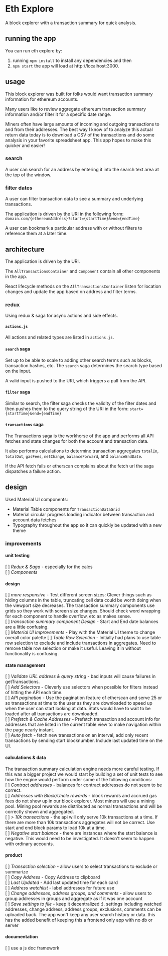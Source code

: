 # Eth Explore

A block explorer with a transaction summary for quick analysis.

## running the app

You can run eth explore by:

1. running `npm install` to install any dependencies and then
2. `npm start` the app will load at http://localhost:3000.

## usage

This block explorer was built for folks would want transaction summary information for ethereum accounts.

Many users like to review aggregate ethereum transaction summary information and/or filter it for a specific date range.

Miners often have large amounts of incoming and outgoing transactions to and from their addresses. The best way I know of to analyze this actual return data today is to download a CSV of the transactions and do some analysis in your favorite spreadsheet app. This app hopes to make this quicker and easier!

### search

A user can search for an address by entering it into the search text area at the top of the window.

### filter dates

A user can filter transaction data to see a summary and underlying transactions.

The application is driven by the URI in the following form:
`domain.com/{ethereumAddress}?start={startTime}&end={endTime}`

A user can bookmark a particular address with or without filters to reference them at a later time.

## architecture

The application is driven by the URI.

The `AllTransactionsContainer` and `Component` contain all other components in the app.

React lifecycle methods on the `AllTransactionsContainer` listen for location changes and update the app based on address and filter terms.

### redux

Using redux & saga for async actions and side effects.

#### `actions.js`

All actions and related types are listed in `actions.js`.

#### `search` saga

Set up to be able to scale to adding other search terms such as blocks, transaction hashes, etc. The `search` saga determines the search type based on the input.

A valid input is pushed to the URI, which triggers a pull from the API.

#### `filter` saga

Similar to search, the filter saga checks the validity of the filter dates and then pushes them to the query string of the URI in the form: `start={startTime}&end={endTime}`

#### `transactions` saga

The Transactions saga is the workhorse of the app and performs all API fetches and state changes for both the account and transaction data.

It also performs calculations to determine transaction aggregates `totalIn`, `totalOut`, `gasFees`, `netChange`, `balanceForward`, and `balanceEndDate`.

If the API fetch fails or etherscan complains about the fetch url the saga dispatches a failure action.

## design

Used Material UI components:

- Material Table components for `TransactionDataGrid`
- Material circular progress loading indicator between transaction and account data fetches
- Typography throughout the app so it can quickly be updated with a new theme

### improvements

#### unit testing

[ ] _Redux & Saga_ - especially for the calcs  
[ ] _Components_

#### design

[ ] _more responsive_ - Test different screen sizes: Clever things such as hiding columns in the table, truncating cell data could be worth doing when the viewport size decreases. The transaction summary components use grids so they work with screen size changes. Should check word wrapping for each component to handle overflow, etc as makes sense.  
[ ] _transaction summary component Design_ - Start and End date balances are a little confusing.  
[ ] _Material UI Improvements_ - Play with the Material UI theme to change overall color palette
[ ] _Table Row Selection_ - Initially had plans to use table row selection to exclude and include transactions in aggregates. Need to remove table row selection or make it useful. Leaving it in without functionality is confusing.

#### state management

[ ] _Validate URL address & query string_ - bad inputs will cause failures in getTransactions.  
[ ] _Add Selectors_ - Cleverly use selectors when possible for filters instead of hitting the API each time.  
[ ] _API pagination_ - Use the pagination feature of etherscan and serve 25 or so transactions at time to the user as they are downloaded to speed up when the user can start looking at data. Stats would have to wait to be loaded after all transactions are downloaded.  
[ ] _Prefetch & Cache Addresses_ - Prefetch transaction and account info for addresses that are listed in the current table view to make navigation within the page nearly instant.  
[ ] _Auto fetch_ - fetch new transactions on an interval, add only recent transactions by sending start blocknumber. Include last updated time on the UI.

#### calculations & data

The transaction summary calculation engine needs more careful testing. If this was a bigger project we would start by building a set of unit tests to see how the engine would perform under some of the following conditions:  
[ ] _Contract addresses_ - balances for contract addresses do not seem to be correct.  
[ ] _Addresses with Block/Uncle rewards_ - block rewards and accrued gas fees do not show up in our block explorer. Most miners will use a mining pool. Mining pool rewards are distributed as normal transactions and will be correctly shown and aggregated.  
[ ] _> 10k transactions_ - the api will only serve 10k transactions at a time. If there are more than 10k transactions aggregates will not be correct. Use start and end block params to load 10k at a time.  
[ ] _Negative start balance_ - there are instances where the start balance is negative. This would need to be investigated. It doesn't seem to happen with ordinary accounts.

#### product

[ ] _Transaction selection_ - allow users to select transactions to exclude or summarize  
[ ] _Copy Address_ - Copy Address to clipboard  
[ ] _Last Updated_ - Add last updated time for each card  
[ ] _Address watchlist_ - label addresses for future use  
[ ] _Change addresses, address groups, and comments_ - allow users to group addresses in groups and aggregate as if it was one account  
[ ] _Save settings to file_ - keep it decentralized :). settings including watched addresses, change address, address groups, exclusions, comments can be uploaded back. The app won't keep any user search history or data. this has the added benefit of keeping this a frontend only app with no db or server

#### documentation

[ ] use a js doc framework
